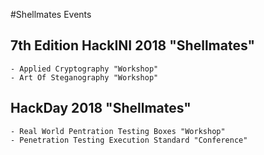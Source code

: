 #Shellmates Events

## 7th Edition HackINI 2018 "Shellmates"
    
    - Applied Cryptography "Workshop"
    - Art Of Steganography "Workshop"
## HackDay 2018 "Shellmates"
    
    - Real World Pentration Testing Boxes "Workshop"
    - Penetration Testing Execution Standard "Conference"
